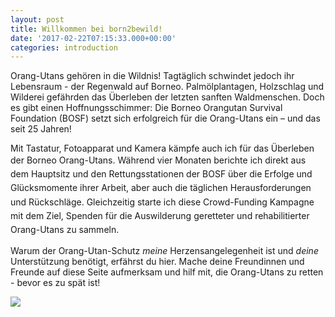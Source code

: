 ```yaml
---
layout: post
title: Willkommen bei born2bewild!
date: '2017-02-22T07:15:33.000+00:00'
categories: introduction
---
```

Orang-Utans gehören in die Wildnis! Tagtäglich schwindet jedoch ihr Lebensraum - der Regenwald auf Borneo. Palmölplantagen, Holzschlag und Wilderei gefährden das Überleben der letzten sanften Waldmenschen. Doch es gibt einen Hoffnungsschimmer: Die Borneo Orangutan Survival Foundation (BOSF) setzt sich erfolgreich für die Orang-Utans ein – und das seit 25 Jahren!

Mit Tastatur, Fotoapparat und Kamera kämpfe auch ich für das Überleben der Borneo Orang-Utans. <span style="line-height: 1.58;">Während vier Monaten berichte ich direkt aus dem Hauptsitz und den Rettungsstationen der BOSF über die Erfolge und Glücksmomente ihrer Arbeit, aber auch die täglichen Herausforderungen und Rückschläge. Gleichzeitig starte ich diese Crowd-Funding Kampagne mit dem Ziel, Spenden für die Auswilderung geretteter und rehabilitierter Orang-Utans zu sammeln. </span>

Warum der Orang-Utan-Schutz _meine_ Herzensangelegenheit ist und _deine_ Unterstützung benötigt, erfährst du hier. Mache deine Freundinnen und Freunde auf diese Seite aufmerksam und hilf mit, die Orang-Utans zu retten - bevor es zu spät ist!

![](/uploads/2017/03/04/10%20December%202016%20%20-%20Noni%20by%20Indrayana.jpg)